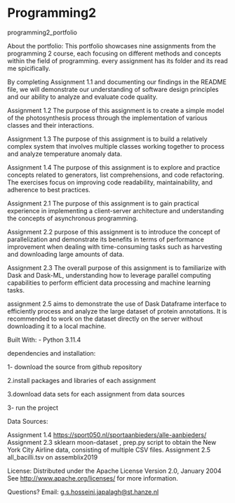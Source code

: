 # Programming2

programming2_portfolio

About the portfolio: This portfolio showcases nine assignments from the programming 2 course, each focusing on different methods and concepts within the field of programming.
every assignment has its folder and its read me spicifically.

By completing Assignment 1.1 and documenting our findings in the README file, we will demonstrate our understanding of software design principles and our ability to analyze and evaluate code quality.  

 Assignment 1.2 The purpose of this assignment is to create a simple model of the photosynthesis process through the implementation of various classes and their interactions. 

 Assignment 1.3 The purpose of this assignment is to build a relatively complex system that involves multiple classes working together to process and analyze temperature anomaly data.
 
 Assignment 1.4 The purpose of this assignment is to explore and practice concepts related to generators, list comprehensions, and code refactoring. The exercises focus on improving code readability, maintainability, and adherence to best practices.

 Assignment 2.1 The purpose of this assignment is to gain practical experience in implementing a client-server architecture and understanding the concepts of asynchronous programming.

Assignment 2.2 purpose of this assignment is to introduce the concept of parallelization and demonstrate its benefits in terms of performance improvement when dealing with time-consuming tasks such as harvesting and downloading large amounts of data.

Assignment 2.3 The overall purpose of this assignment is to familiarize  with Dask and Dask-ML, understanding how to leverage parallel computing capabilities to perform efficient data processing and machine learning tasks.

assignment 2.5 aims to demonstrate the use of Dask Dataframe interface to efficiently process and analyze the large dataset of protein annotations. It is recommended to work on the dataset directly on the server without downloading it to a local machine. 

Built With: - Python 3.11.4

dependencies and installation:

1- download the source from github repository

2.install packages and libraries of each assignment

3.download data sets for each assignment from data sources

3- run the project

Data Sources:

Assignment 1.4  https://sport050.nl/sportaanbieders/alle-aanbieders/
Assignment 2.3   sklearn moon-dataset ,  prep.py script to obtain the New York City Airline data, consisting of multiple CSV files.
Assignment 2.5 all_bacilli.tsv on assemblix2019

License: Distributed under the  Apache License Version 2.0, January 2004
See  http://www.apache.org/licenses/ for more information.

Questions? Email: g.s.hosseini.japalagh@st.hanze.nl
